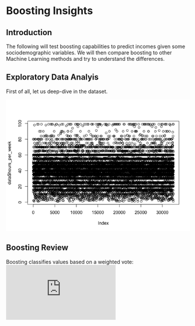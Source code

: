 Boosting Insights
================

Introduction
------------

The following will test boosting capabilities to predict incomes given
some sociodemographic variables. We will then compare boosting to other
Machine Learning methods and try to understand the differences.

Exploratory Data Analyis
------------------------

First of all, let us deep-dive in the dataset.

![](test_files/figure-markdown_github-ascii_identifiers/cars-1.png)

Boosting Review
---------------

Boosting classifies values based on a weighted vote:
![H(x)=sign(\\sum\_{t=1}^T\\alpha\_th\_t(x))](https://latex.codecogs.com/png.latex?H%28x%29%3Dsign%28%5Csum_%7Bt%3D1%7D%5ET%5Calpha_th_t%28x%29%29 "H(x)=sign(\sum_{t=1}^T\alpha_th_t(x))")
